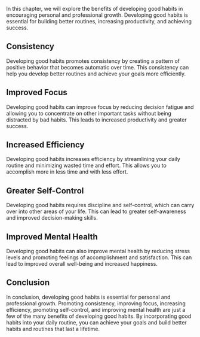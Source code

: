 
In this chapter, we will explore the benefits of developing good habits in encouraging personal and professional growth. Developing good habits is essential for building better routines, increasing productivity, and achieving success.

Consistency
-----------

Developing good habits promotes consistency by creating a pattern of positive behavior that becomes automatic over time. This consistency can help you develop better routines and achieve your goals more efficiently.

Improved Focus
--------------

Developing good habits can improve focus by reducing decision fatigue and allowing you to concentrate on other important tasks without being distracted by bad habits. This leads to increased productivity and greater success.

Increased Efficiency
--------------------

Developing good habits increases efficiency by streamlining your daily routine and minimizing wasted time and effort. This allows you to accomplish more in less time and with less effort.

Greater Self-Control
--------------------

Developing good habits requires discipline and self-control, which can carry over into other areas of your life. This can lead to greater self-awareness and improved decision-making skills.

Improved Mental Health
----------------------

Developing good habits can also improve mental health by reducing stress levels and promoting feelings of accomplishment and satisfaction. This can lead to improved overall well-being and increased happiness.

Conclusion
----------

In conclusion, developing good habits is essential for personal and professional growth. Promoting consistency, improving focus, increasing efficiency, promoting self-control, and improving mental health are just a few of the many benefits of developing good habits. By incorporating good habits into your daily routine, you can achieve your goals and build better habits and routines that last a lifetime.
